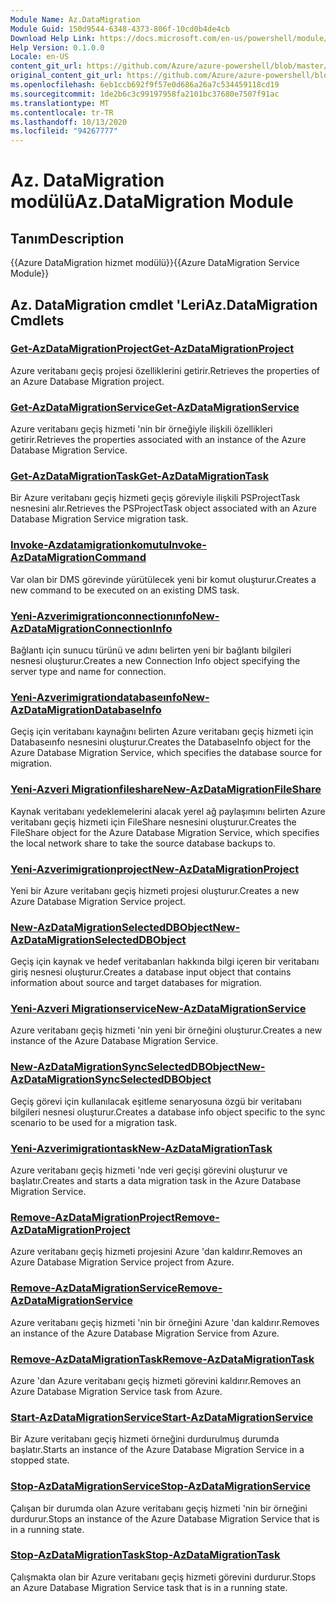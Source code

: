 ```yaml
---
Module Name: Az.DataMigration
Module Guid: 150d9544-6348-4373-806f-10cd0b4de4cb
Download Help Link: https://docs.microsoft.com/en-us/powershell/module/az.datamigration
Help Version: 0.1.0.0
Locale: en-US
content_git_url: https://github.com/Azure/azure-powershell/blob/master/src/DataMigration/DataMigration/help/Az.DataMigration.md
original_content_git_url: https://github.com/Azure/azure-powershell/blob/master/src/DataMigration/DataMigration/help/Az.DataMigration.md
ms.openlocfilehash: 6eb1ccb692f9f57e0d686a26a7c534459118cd19
ms.sourcegitcommit: 1de2b6c3c99197958fa2101bc37680e7507f91ac
ms.translationtype: MT
ms.contentlocale: tr-TR
ms.lasthandoff: 10/13/2020
ms.locfileid: "94267777"
---
```

# <span data-ttu-id="69032-101">Az. DataMigration modülü</span><span class="sxs-lookup"><span data-stu-id="69032-101">Az.DataMigration Module</span></span>
## <span data-ttu-id="69032-102">Tanım</span><span class="sxs-lookup"><span data-stu-id="69032-102">Description</span></span>
<span data-ttu-id="69032-103">{{Azure DataMigration hizmet modülü}}</span><span class="sxs-lookup"><span data-stu-id="69032-103">{{Azure DataMigration Service Module}}</span></span>

## <span data-ttu-id="69032-104">Az. DataMigration cmdlet 'Leri</span><span class="sxs-lookup"><span data-stu-id="69032-104">Az.DataMigration Cmdlets</span></span>
### [<span data-ttu-id="69032-105">Get-AzDataMigrationProject</span><span class="sxs-lookup"><span data-stu-id="69032-105">Get-AzDataMigrationProject</span></span>](Get-AzDataMigrationProject.md)
<span data-ttu-id="69032-106">Azure veritabanı geçiş projesi özelliklerini getirir.</span><span class="sxs-lookup"><span data-stu-id="69032-106">Retrieves the properties of an Azure Database Migration project.</span></span>

### [<span data-ttu-id="69032-107">Get-AzDataMigrationService</span><span class="sxs-lookup"><span data-stu-id="69032-107">Get-AzDataMigrationService</span></span>](Get-AzDataMigrationService.md)
<span data-ttu-id="69032-108">Azure veritabanı geçiş hizmeti 'nin bir örneğiyle ilişkili özellikleri getirir.</span><span class="sxs-lookup"><span data-stu-id="69032-108">Retrieves the properties associated with an instance of the Azure Database Migration Service.</span></span> 

### [<span data-ttu-id="69032-109">Get-AzDataMigrationTask</span><span class="sxs-lookup"><span data-stu-id="69032-109">Get-AzDataMigrationTask</span></span>](Get-AzDataMigrationTask.md)
<span data-ttu-id="69032-110">Bir Azure veritabanı geçiş hizmeti geçiş göreviyle ilişkili PSProjectTask nesnesini alır.</span><span class="sxs-lookup"><span data-stu-id="69032-110">Retrieves the PSProjectTask object associated with an Azure Database Migration Service migration task.</span></span>

### [<span data-ttu-id="69032-111">Invoke-Azdatamigrationkomutu</span><span class="sxs-lookup"><span data-stu-id="69032-111">Invoke-AzDataMigrationCommand</span></span>](Invoke-AzDataMigrationCommand.md)
<span data-ttu-id="69032-112">Var olan bir DMS görevinde yürütülecek yeni bir komut oluşturur.</span><span class="sxs-lookup"><span data-stu-id="69032-112">Creates a new command to be executed on an existing DMS task.</span></span>

### [<span data-ttu-id="69032-113">Yeni-Azverimigrationconnectionınfo</span><span class="sxs-lookup"><span data-stu-id="69032-113">New-AzDataMigrationConnectionInfo</span></span>](New-AzDataMigrationConnectionInfo.md)
<span data-ttu-id="69032-114">Bağlantı için sunucu türünü ve adını belirten yeni bir bağlantı bilgileri nesnesi oluşturur.</span><span class="sxs-lookup"><span data-stu-id="69032-114">Creates a new Connection Info object specifying the server type and name for connection.</span></span>

### [<span data-ttu-id="69032-115">Yeni-Azverimigrationdatabaseınfo</span><span class="sxs-lookup"><span data-stu-id="69032-115">New-AzDataMigrationDatabaseInfo</span></span>](New-AzDataMigrationDatabaseInfo.md)
<span data-ttu-id="69032-116">Geçiş için veritabanı kaynağını belirten Azure veritabanı geçiş hizmeti için Databaseınfo nesnesini oluşturur.</span><span class="sxs-lookup"><span data-stu-id="69032-116">Creates the DatabaseInfo object for the Azure Database Migration Service, which specifies the database source for migration.</span></span>

### [<span data-ttu-id="69032-117">Yeni-Azveri Migrationfileshare</span><span class="sxs-lookup"><span data-stu-id="69032-117">New-AzDataMigrationFileShare</span></span>](New-AzDataMigrationFileShare.md)
<span data-ttu-id="69032-118">Kaynak veritabanı yedeklemelerini alacak yerel ağ paylaşımını belirten Azure veritabanı geçiş hizmeti için FileShare nesnesini oluşturur.</span><span class="sxs-lookup"><span data-stu-id="69032-118">Creates the FileShare object for the Azure Database Migration Service, which specifies the local network share to take the source database backups to.</span></span>

### [<span data-ttu-id="69032-119">Yeni-Azverimigrationproject</span><span class="sxs-lookup"><span data-stu-id="69032-119">New-AzDataMigrationProject</span></span>](New-AzDataMigrationProject.md)
<span data-ttu-id="69032-120">Yeni bir Azure veritabanı geçiş hizmeti projesi oluşturur.</span><span class="sxs-lookup"><span data-stu-id="69032-120">Creates a new Azure Database Migration Service project.</span></span>

### [<span data-ttu-id="69032-121">New-AzDataMigrationSelectedDBObject</span><span class="sxs-lookup"><span data-stu-id="69032-121">New-AzDataMigrationSelectedDBObject</span></span>](New-AzDataMigrationSelectedDBObject.md)
<span data-ttu-id="69032-122">Geçiş için kaynak ve hedef veritabanları hakkında bilgi içeren bir veritabanı giriş nesnesi oluşturur.</span><span class="sxs-lookup"><span data-stu-id="69032-122">Creates a database input object that contains information about source and target databases for migration.</span></span>

### [<span data-ttu-id="69032-123">Yeni-Azveri Migrationservice</span><span class="sxs-lookup"><span data-stu-id="69032-123">New-AzDataMigrationService</span></span>](New-AzDataMigrationService.md)
<span data-ttu-id="69032-124">Azure veritabanı geçiş hizmeti 'nin yeni bir örneğini oluşturur.</span><span class="sxs-lookup"><span data-stu-id="69032-124">Creates a new instance of the Azure Database Migration Service.</span></span>

### [<span data-ttu-id="69032-125">New-AzDataMigrationSyncSelectedDBObject</span><span class="sxs-lookup"><span data-stu-id="69032-125">New-AzDataMigrationSyncSelectedDBObject</span></span>](New-AzDataMigrationSyncSelectedDBObject.md)
<span data-ttu-id="69032-126">Geçiş görevi için kullanılacak eşitleme senaryosuna özgü bir veritabanı bilgileri nesnesi oluşturur.</span><span class="sxs-lookup"><span data-stu-id="69032-126">Creates a database info object specific to the sync scenario to be used for a migration task.</span></span>

### [<span data-ttu-id="69032-127">Yeni-Azverimigrationtask</span><span class="sxs-lookup"><span data-stu-id="69032-127">New-AzDataMigrationTask</span></span>](New-AzDataMigrationTask.md)
<span data-ttu-id="69032-128">Azure veritabanı geçiş hizmeti 'nde veri geçişi görevini oluşturur ve başlatır.</span><span class="sxs-lookup"><span data-stu-id="69032-128">Creates and starts a data migration task in the Azure Database Migration Service.</span></span>

### [<span data-ttu-id="69032-129">Remove-AzDataMigrationProject</span><span class="sxs-lookup"><span data-stu-id="69032-129">Remove-AzDataMigrationProject</span></span>](Remove-AzDataMigrationProject.md)
<span data-ttu-id="69032-130">Azure veritabanı geçiş hizmeti projesini Azure 'dan kaldırır.</span><span class="sxs-lookup"><span data-stu-id="69032-130">Removes an Azure Database Migration Service project from Azure.</span></span>

### [<span data-ttu-id="69032-131">Remove-AzDataMigrationService</span><span class="sxs-lookup"><span data-stu-id="69032-131">Remove-AzDataMigrationService</span></span>](Remove-AzDataMigrationService.md)
<span data-ttu-id="69032-132">Azure veritabanı geçiş hizmeti 'nin bir örneğini Azure 'dan kaldırır.</span><span class="sxs-lookup"><span data-stu-id="69032-132">Removes an instance of the Azure Database Migration Service from Azure.</span></span>

### [<span data-ttu-id="69032-133">Remove-AzDataMigrationTask</span><span class="sxs-lookup"><span data-stu-id="69032-133">Remove-AzDataMigrationTask</span></span>](Remove-AzDataMigrationTask.md)
<span data-ttu-id="69032-134">Azure 'dan Azure veritabanı geçiş hizmeti görevini kaldırır.</span><span class="sxs-lookup"><span data-stu-id="69032-134">Removes an Azure Database Migration Service task from Azure.</span></span>

### [<span data-ttu-id="69032-135">Start-AzDataMigrationService</span><span class="sxs-lookup"><span data-stu-id="69032-135">Start-AzDataMigrationService</span></span>](Start-AzDataMigrationService.md)
<span data-ttu-id="69032-136">Bir Azure veritabanı geçiş hizmeti örneğini durdurulmuş durumda başlatır.</span><span class="sxs-lookup"><span data-stu-id="69032-136">Starts an instance of the Azure Database Migration Service in a stopped state.</span></span> 

### [<span data-ttu-id="69032-137">Stop-AzDataMigrationService</span><span class="sxs-lookup"><span data-stu-id="69032-137">Stop-AzDataMigrationService</span></span>](Stop-AzDataMigrationService.md)
<span data-ttu-id="69032-138">Çalışan bir durumda olan Azure veritabanı geçiş hizmeti 'nin bir örneğini durdurur.</span><span class="sxs-lookup"><span data-stu-id="69032-138">Stops an instance of the Azure Database Migration Service that is in a running state.</span></span>

### [<span data-ttu-id="69032-139">Stop-AzDataMigrationTask</span><span class="sxs-lookup"><span data-stu-id="69032-139">Stop-AzDataMigrationTask</span></span>](Stop-AzDataMigrationTask.md)
<span data-ttu-id="69032-140">Çalışmakta olan bir Azure veritabanı geçiş hizmeti görevini durdurur.</span><span class="sxs-lookup"><span data-stu-id="69032-140">Stops an  Azure Database Migration Service task that is in a running state.</span></span>


